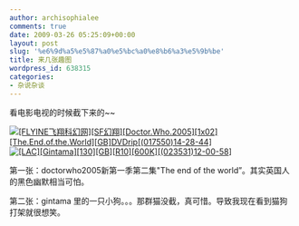 ```yaml
---
author: archisophialee
comments: true
date: 2009-03-26 05:25:09+00:00
layout: post
slug: '%e6%9d%a5%e5%87%a0%e5%bc%a0%e8%b6%a3%e5%9b%be'
title: 来几张趣图
wordpress_id: 638315
categories:
- 杂说杂谈
---
```


看电影电视的时候截下来的~~

 

[![[FLYINE飞翔科幻网][SF幻翔][Doctor.Who.2005][1x02][The.End.of.the.World][GB]DVDrip[(017550)14-28-44]](http://archiheart.yo2.cn/wp-content/uploads/71/7150/2009/03/flyinesfdoctorwho20051x02theendoftheworldgbdvdrip017550142844-thumb.jpg)](http://archiheart.yo2.cn/wp-content/uploads/71/7150/2009/03/flyinesfdoctorwho20051x02theendoftheworldgbdvdrip017550142844.jpg) [![[LAC][Gintama][130][GB][R10][600K][(023531)12-00-58]](http://archiheart.yo2.cn/wp-content/uploads/71/7150/2009/03/lacgintama130gbr10600k023531120058-thumb.jpg)](http://archiheart.yo2.cn/wp-content/uploads/71/7150/2009/03/lacgintama130gbr10600k023531120058.jpg)

 

 

第一张：doctorwho2005新第一季第二集"The end of the world”。其实英国人的黑色幽默相当可怕。

 

第二张：gintama 里的一只小狗。。。那群猫没截，真可惜。导致我现在看到猫狗打架就很想笑。
